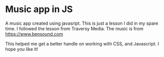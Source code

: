 # Music app in JS
 A music app created using javasript.
This is just a lesson I did in my spare time. I followed the lesson from Traversy Media. 
The music is from https://www.bensound.com

This helped me get a better handle on working with CSS, and Javascript. I hope you like it!
